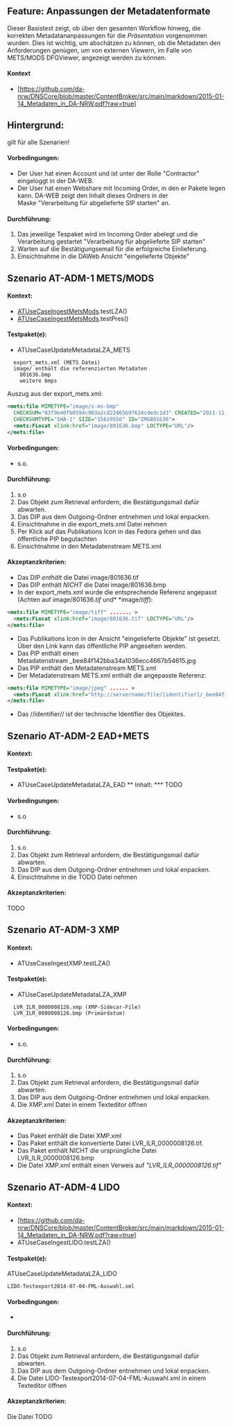 ## Feature: Anpassungen der Metadatenformate

Dieser Basistest zeigt, ob über den gesamten Workflow hinweg, die korrekten Metadatananpassungen für die&nbsp;*Präsentation*&nbsp;vorgenommen wurden. Dies ist wichtig, um abschätzen zu können, ob die Metadaten den Anforderungen genügen, um von externen Viewern, im Falle von METS/MODS DFGViewer, angezeigt werden zu können.

#### Kontext

* [https://github.com/da-nrw/DNSCore/blob/master/ContentBroker/src/main/markdown/2015-01-14_Metadaten_in_DA-NRW.pdf?raw=true]

## Hintergrund: 

gilt für alle Szenarien!

#### Vorbedingungen:

* Der User hat einen Account und ist unter der Rolle "Contractor" eingeloggt in der DA-WEB.
* Der User hat einen Webshare mit Incoming Order, in den er Pakete legen kann. DA-WEB zeigt den Inhalt dieses Ordners in der Maske&nbsp;"Verarbeitung für abgelieferte SIP starten" an.

#### Durchführung:

1. Das jeweilige Tespaket wird im Incoming Order abelegt und die Verarbeitung gestartet "Verarbeitung für abgelieferte SIP starten"
1. Warten auf die Bestätigungsemail für die erfolgreiche Einlieferung.
1. Einsichtnahme in die DAWeb Ansicht "eingelieferte Objekte"

## Szenario AT-ADM-1 METS/MODS

#### Kontext:

* [ATUseCaseIngestMetsMods](../../test/java/de/uzk/hki/da/at/ATUseCaseIngestMetsMods.java).testLZA()
* [ATUseCaseIngestMetsMods](../../test/java/de/uzk/hki/da/at/ATUseCaseIngestMetsMods.java).testPres()

#### Testpaket(e):

* ATUseCaseUpdateMetadataLZA_METS
```` 
  export_mets.xml (METS Datei)
  image/ enthält die referenzierten Metadaten
    801636.bmp
    weitere bmps
````

Auszug aus der export_mets.xml:

```xml
<mets:file MIMETYPE="image/x-ms-bmp" 
  CHECKSUM="03f9e40fb0594c903a2cd22465697624cdedc1d3" CREATED="2011-11-08T17:37:37Z" 
  CHECKSUMTYPE="SHA-1" SIZE="15619556" ID="IMG801636">
  <mets:FLocat xlink:href="image/801636.bmp" LOCTYPE="URL"/>
</mets:file>
```

#### Vorbedingungen:

* s.o.

#### Durchführung:

1. s.o
1. Das Objekt zum Retrieval anfordern, die Bestätigungsmail dafür abwarten.
1. Das DIP aus dem Outgoing-Ordner entnehmen und lokal enpacken.
1. Einsichtnahme in die export_mets.xml Datei nehmen
1. Per Klick auf das Publikations Icon in das Fedora gehen und das öffentliche PIP begutachten
1. Einsichtnahme in den Metadatenstream METS.xml

#### Akzeptanzkriterien:

* Das DIP&nbsp;*enthält*&nbsp;die Datei&nbsp;image/801636.tif
* Das DIP enthält&nbsp;*NICHT*&nbsp;die Datei image/801636.bmp
* In der export_mets.xml wurde die entsprechende Referenz angepasst (Achten auf image/801636.*tif*&nbsp;und*&nbsp;*image/*tiff*):

```xml
<mets:file MIMETYPE="image/tiff" ....... >
  <mets:FLocat xlink:href="image/801636.tif" LOCTYPE="URL"/>
</mets:file>
``` 

* Das Publikations Icon in der Ansicht "eingelieferte Objekte" ist gesetzt. Über den Link kann das öffentliche PIP angesehen werden.
* Das PIP enthält einen Metadatenstream&nbsp;_bee84f142bba34a1036ecc4667b54615.jpg
* Das PIP enthält den Metadatenstream METS.xml
* Der Metadatenstream METS.xml enthält die angepasste Referenz:

```xml 
<mets:file MIMETYPE="image/jpeg" ...... >
  <mets:FLocat xlink:href="http://servername/file/[identifier]/_bee84f142bba34a1036ecc4667b54615.jpg" ... />
</mets:file>
``` 
* Das //identifier// ist der technische Identifier des Objektes.

## Szenario AT-ADM-2 EAD+METS

#### Kontext:

#### Testpaket(e):

* ATUseCaseUpdateMetadataLZA_EAD
** Inhalt:
*** TODO

#### Vorbedingungen:

* s.o

#### Durchführung:

1. s.o
1. Das Objekt zum Retrieval anfordern, die Bestätigungsmail dafür abwarten.
1. Das DIP aus dem Outgoing-Ordner entnehmen und lokal enpacken.
1. Einsichtnahme in die TODO Datei nehmen

#### Akzeptanzkriterien:

TODO

## Szenario AT-ADM-3 XMP

#### Kontext:

* ATUseCaseIngestXMP.testLZA()

#### Testpaket(e):

* ATUseCaseUpdateMetadataLZA_XMP
```
  LVR_ILR_0000008126.xmp (XMP-Sidecar-File)
  LVR_ILR_0000008126.bmp (Primärdatum)
```

#### Vorbedingungen:

* s.o.

#### Durchführung:

1. s.o
1. Das Objekt zum Retrieval anfordern, die Bestätigungsmail dafür abwarten.
1. Das DIP aus dem Outgoing-Ordner entnehmen und lokal enpacken.
1. Die XMP.xml Datei in einem Texteditor öffnen

#### Akzeptanzkriterien:

* Das Paket enthält die Datei&nbsp;XMP.xml
* Das Paket enthält die konvertierte Datei&nbsp;LVR_ILR_0000008126.tif.
* Das Paket enthält NICHT die ursprüngliche Datei LVR_ILR_0000008126.bmp
* Die Datei XMP.xml enthält einen Verweis auf&nbsp;*"LVR_ILR_0000008126.tif"*

## Szenario AT-ADM-4 LIDO

#### Kontext:

* [https://github.com/da-nrw/DNSCore/blob/master/ContentBroker/src/main/markdown/2015-01-14_Metadaten_in_DA-NRW.pdf?raw=true]
* ATUseCaseIngestLIDO.testLZA()

####

#### Testpaket(e):

ATUseCaseUpdateMetadataLZA_LIDO
```` 
LIDO-Testexport2014-07-04-FML-Auswahl.xml
```` 

#### Vorbedingungen:

* &nbsp;

#### Durchführung:

1. s.o
1. Das Objekt zum Retrieval anfordern, die Bestätigungsmail dafür abwarten.
1. Das DIP aus dem Outgoing-Ordner entnehmen und lokal enpacken.
1. Die Datei&nbsp;LIDO-Testexport2014-07-04-FML-Auswahl.xml&nbsp;in einem Texteditor öffnen

#### Akzeptanzkriterien:

Die Datei TODO

